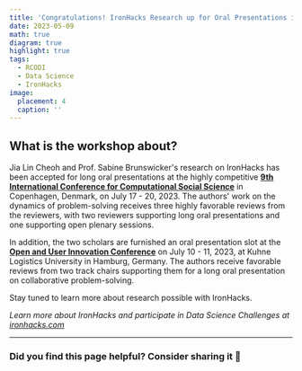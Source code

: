 ```yaml
---
title: 'Congratulations! IronHacks Research up for Oral Presentations in Hamburg, Germany, and Copenhagen, Denmark'
date: 2023-05-09
math: true
diagram: true
highlight: true
tags:
  - RCODI
  - Data Science
  - IronHacks
image:
  placement: 4
  caption: ''
--- 
```



## **What is the workshop about?**
Jia Lin Cheoh and Prof. Sabine Brunswicker's research on IronHacks has been accepted for long oral presentations at the highly competitive [**9th International Conference for Computational Social Science**](https://www.ic2s2.org/) in Copenhagen, Denmark, on July 17 - 20, 2023. The authors' work on the dynamics of problem-solving receives three highly favorable reviews from the reviewers, with two reviewers supporting long oral presentations and one supporting open plenary sessions. 

In addition, the two scholars are furnished an oral presentation slot at the [**Open and User Innovation Conference**](https://www.the-klu.org/event-pages/oui-conference-2023) on July 10 - 11, 2023, at Kuhne Logistics University in Hamburg, Germany. The authors receive favorable reviews from two track chairs supporting them for a long oral presentation on collaborative problem-solving. 

Stay tuned to learn more about research possible with IronHacks.


_Learn more about IronHacks and participate in Data Science Challenges at [ironhacks.com](https://ironhacks.com)_

---

### Did you find this page helpful? Consider sharing it 🙌

